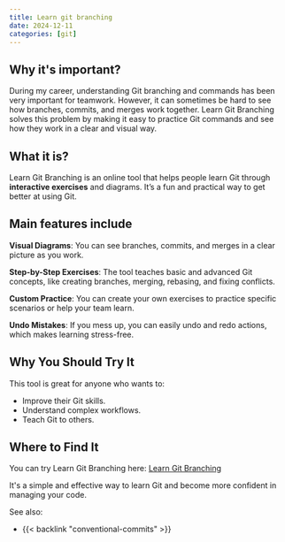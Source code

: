 ```yaml
---
title: Learn git branching
date: 2024-12-11
categories: [git]
---
```


## Why it's important?

During my career, understanding Git branching and commands has been very important for teamwork. However, it can sometimes be hard to see how branches, commits, and merges work together. Learn Git Branching solves this problem by making it easy to practice Git commands and see how they work in a clear and visual way.

## What it is?

Learn Git Branching is an online tool that helps people learn Git through **interactive exercises** and diagrams. It’s a fun and practical way to get better at using Git.

## Main features include

**Visual Diagrams**: You can see branches, commits, and merges in a clear picture as you work.

**Step-by-Step Exercises**: The tool teaches basic and advanced Git concepts, like creating branches, merging, rebasing, and fixing conflicts.

**Custom Practice**: You can create your own exercises to practice specific scenarios or help your team learn.

**Undo Mistakes**: If you mess up, you can easily undo and redo actions, which makes learning stress-free.

## Why You Should Try It

This tool is great for anyone who wants to:

- Improve their Git skills.
- Understand complex workflows.
- Teach Git to others.

## Where to Find It

You can try Learn Git Branching here: [Learn Git Branching](https://learngitbranching.js.org/)

It's a simple and effective way to learn Git and become more confident in managing your code.

See also:

- {{< backlink "conventional-commits" >}}
